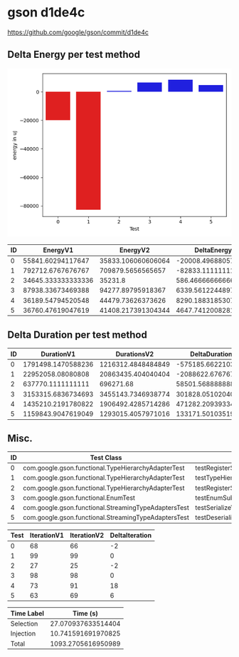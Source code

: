# gson d1de4c


https://github.com/google/gson/commit/d1de4c



## Delta Energy per test method

![](./gson_delta_energy_0_v.png)


| ID | EnergyV1 | EnergyV2 | DeltaEnergy | σV1 | σV2 |
| --- | --- | --- | --- | --- | --- |
| 0 | 55841.60294117647 | 35833.106060606064 | -20008.496880570405 | 163585.56702912215 | 7485.764504446013 |
| 1 | 792712.6767676767 | 709879.5656565657 | -82833.11111111101 | 803354.3613334474 | 767775.1559194756 |
| 2 | 34645.333333333336 | 35231.8 | 586.4666666666672 | 2742.5037087655132 | 3967.6580195374704 |
| 3 | 87938.33673469388 | 94277.89795918367 | 6339.561224489793 | 45355.4567832721 | 47749.07936637656 |
| 4 | 36189.54794520548 | 44479.73626373626 | 8290.188318530782 | 6668.4451331833425 | 14253.889972881601 |
| 5 | 36760.47619047619 | 41408.217391304344 | 4647.7412008281535 | 11458.405751954208 | 18152.01607509265 |

## Delta Duration per test method


| ID | DurationV1 | DurationsV2 | DeltaDuration |
| --- | --- | --- | --- |
| 0 | 1791498.1470588236 | 1216312.4848484849 | -575185.6622103387 |
| 1 | 22952058.08080808 | 20863435.404040404 | -2088622.676767677 |
| 2 | 637770.1111111111 | 696271.68 | 58501.56888888893 |
| 3 | 3153315.6836734693 | 3455143.7346938774 | 301828.05102040805 |
| 4 | 1435210.2191780822 | 1906492.4285714286 | 471282.20939334645 |
| 5 | 1159843.9047619049 | 1293015.4057971016 | 133171.5010351967 |

## Misc.

| ID | Test Class | Test Method |
| --- | --- | --- |
| 0 | com.google.gson.functional.TypeHierarchyAdapterTest | testRegisterSuperTypeFirst |
| 1 | com.google.gson.functional.TypeHierarchyAdapterTest | testTypeHierarchy |
| 2 | com.google.gson.functional.TypeHierarchyAdapterTest | testRegisterSubTypeFirstNotAllowed |
| 3 | com.google.gson.functional.EnumTest | testEnumSubclassWithRegisteredTypeAdapter |
| 4 | com.google.gson.functional.StreamingTypeAdaptersTest | testSerializeWithCustomTypeAdapter |
| 5 | com.google.gson.functional.StreamingTypeAdaptersTest | testDeserializeWithCustomTypeAdapter |




| Test | IterationV1 | IterationV2 | DeltaIteration |
| --- | --- | --- | --- |
| 0 | 68 | 66 | -2 |
| 1 | 99 | 99 | 0 |
| 2 | 27 | 25 | -2 |
| 3 | 98 | 98 | 0 |
| 4 | 73 | 91 | 18 |
| 5 | 63 | 69 | 6 |



| Time Label | Time (s) |
| --- | --- |
| Selection | 27.070937633514404 |
| Injection | 10.741591691970825 |
| Total | 1093.2705616950989 |


